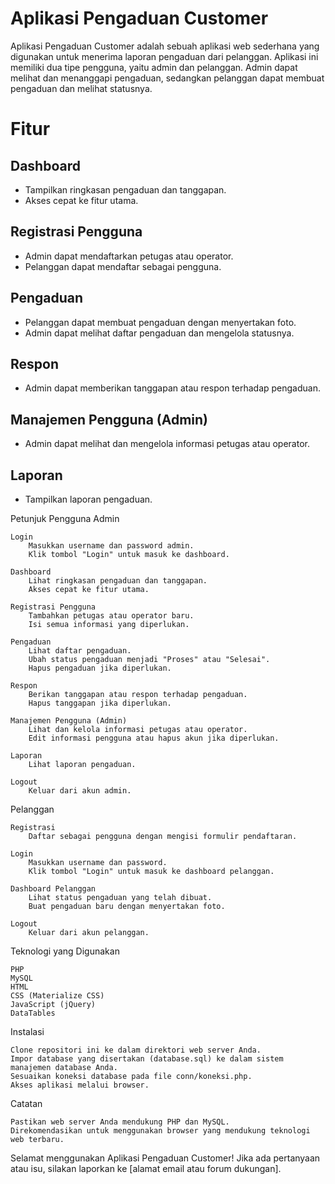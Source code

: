 # Aplikasi Pengaduan Customer

Aplikasi Pengaduan Customer adalah sebuah aplikasi web sederhana yang digunakan untuk menerima laporan pengaduan dari pelanggan. Aplikasi ini memiliki dua tipe pengguna, yaitu admin dan pelanggan. Admin dapat melihat dan menanggapi pengaduan, sedangkan pelanggan dapat membuat pengaduan dan melihat statusnya.

# Fitur

## Dashboard
- Tampilkan ringkasan pengaduan dan tanggapan.
- Akses cepat ke fitur utama.

## Registrasi Pengguna
- Admin dapat mendaftarkan petugas atau operator.
- Pelanggan dapat mendaftar sebagai pengguna.

## Pengaduan
- Pelanggan dapat membuat pengaduan dengan menyertakan foto.
- Admin dapat melihat daftar pengaduan dan mengelola statusnya.

## Respon
- Admin dapat memberikan tanggapan atau respon terhadap pengaduan.

## Manajemen Pengguna (Admin)
- Admin dapat melihat dan mengelola informasi petugas atau operator.

## Laporan
- Tampilkan laporan pengaduan.

Petunjuk Pengguna
Admin

    Login
        Masukkan username dan password admin.
        Klik tombol "Login" untuk masuk ke dashboard.

    Dashboard
        Lihat ringkasan pengaduan dan tanggapan.
        Akses cepat ke fitur utama.

    Registrasi Pengguna
        Tambahkan petugas atau operator baru.
        Isi semua informasi yang diperlukan.

    Pengaduan
        Lihat daftar pengaduan.
        Ubah status pengaduan menjadi "Proses" atau "Selesai".
        Hapus pengaduan jika diperlukan.

    Respon
        Berikan tanggapan atau respon terhadap pengaduan.
        Hapus tanggapan jika diperlukan.

    Manajemen Pengguna (Admin)
        Lihat dan kelola informasi petugas atau operator.
        Edit informasi pengguna atau hapus akun jika diperlukan.

    Laporan
        Lihat laporan pengaduan.

    Logout
        Keluar dari akun admin.

Pelanggan

    Registrasi
        Daftar sebagai pengguna dengan mengisi formulir pendaftaran.

    Login
        Masukkan username dan password.
        Klik tombol "Login" untuk masuk ke dashboard pelanggan.

    Dashboard Pelanggan
        Lihat status pengaduan yang telah dibuat.
        Buat pengaduan baru dengan menyertakan foto.

    Logout
        Keluar dari akun pelanggan.

Teknologi yang Digunakan

    PHP
    MySQL
    HTML
    CSS (Materialize CSS)
    JavaScript (jQuery)
    DataTables

Instalasi

    Clone repositori ini ke dalam direktori web server Anda.
    Impor database yang disertakan (database.sql) ke dalam sistem manajemen database Anda.
    Sesuaikan koneksi database pada file conn/koneksi.php.
    Akses aplikasi melalui browser.

Catatan

    Pastikan web server Anda mendukung PHP dan MySQL.
    Direkomendasikan untuk menggunakan browser yang mendukung teknologi web terbaru.

Selamat menggunakan Aplikasi Pengaduan Customer! Jika ada pertanyaan atau isu, silakan laporkan ke [alamat email atau forum dukungan].
